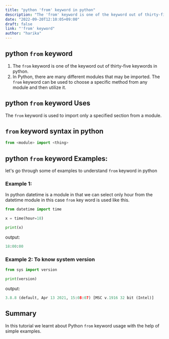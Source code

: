 ```yaml
---
title: "python 'from' keyword in python"
description: "The 'from' keyword is one of the keyword out of thirty-five keywords in python"
date: "2022-09-20T12:10:05+09:00"
draft: false
link: "'from' keyword"
author: "harika"
---
```


## python `from` keyword

1. The `from` keyword is one of the keyword out of thirty-five keywords in python.
2. In Python, there are many different modules that may be imported. The `from` keyword can be used to choose a specific method from any module and then utilize it. 

## python `from` keyword Uses

The `from` keyword is used to import only a specified section from a module.

## `from` keyword syntax in python

```python
from <module> import <thing>
```

## python `from` keyword Examples:

let's go through some of examples to understand `from` keyword in python

### Example 1:
In python datetime is a module in that we can select only hour from the datetime module in this case `from` key word is used like this.

```python
from datetime import time

x = time(hour=18)

print(x)
```
output:

```python
18:00:00
```

### Example 2: To know system version 

```python
from sys import version

print(version)
```
output:

```python
3.8.8 (default, Apr 13 2021, 15:08:07) [MSC v.1916 32 bit (Intel)]
```

## Summary
In this tutorial we learnt about Python `from` keyword usage with the help of simple examples.

